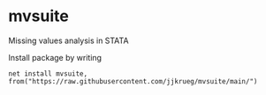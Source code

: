 # mvsuite
Missing values analysis in STATA

Install package by writing

``` 
net install mvsuite, from("https://raw.githubusercontent.com/jjkrueg/mvsuite/main/")
```
